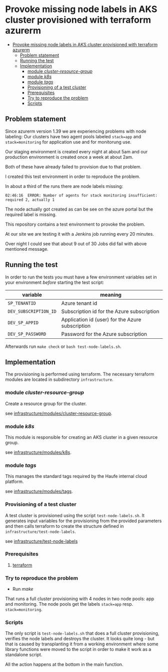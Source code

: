 # Provoke missing node labels in AKS cluster provisioned with terraform azurerm

- [Provoke missing node labels in AKS cluster provisioned with terraform azurerm](#provoke-missing-node-labels-in-aks-cluster-provisioned-with-terraform-azurerm)
  - [Problem statement](#problem-statement)
  - [Running the test](#running-the-test)
  - [Implementation](#implementation)
    - [module *cluster-resource-group*](#module-cluster-resource-group)
    - [module *k8s*](#module-k8s)
    - [module *tags*](#module-tags)
    - [Provisioning of a test cluster](#provisioning-of-a-test-cluster)
    - [Prerequisites](#prerequisites)
    - [Try to reproduce the problem](#try-to-reproduce-the-problem)
    - [Scripts](#scripts)

## Problem statement

Since azurerm version 1.39 we are experiencing problems with node labeling:
Our clusters have two agent pools labeled `stack=app` and `stack=monitoring` for application use and for monitorung use.

Our staging environment is created every night at about 5am and our production environment is created once a week at about 2am.

Both of these have already failed to provision due to that problem.

I created this test environment in order to reproduce the problem.

In about a third of the runs there are node labels missing:

~~~~text
02:46:16  ERROR: Number of agents for stack monitoring insufficient: required 2, actually 1
~~~~

The node actually got created as can be see on the azure portal but the required label is missing.

This repository contains a test environment to provoke the problem.

At our site we are testing it with a Jenkins job running every 20 minutes.

Over night I could see that about 9 out of 30 Jobs did fail with above mentioned message.

## Running the test

In order to run the tests you must have a few environment variables set in your environment *before* starting the test script:

| variable                  | meaning                                               |
|---------------------------|-------------------------------------------------------|
| `SP_TENANTID`             | Azure tenant id                                       |
| `DEV_SUBSCRIPTION_ID`     | Subscription id for the Azure subscription            |
| `DEV_SP_APPID`            | Application id (user) for the Azure subscription      |
| `DEV_SP_PASSWORD`         | Password for the Azure subscription                   |

Afterwards run `make check` or `bash test-node-labels.sh`.

## Implementation

The provisioning is performed using terraform. The necessary terraform modules are located in subdirectory `infrastructure`.

### module *cluster-resource-group*

Create a resource group for the cluster.

see [infrastructure/modules/cluster-resource-group](./infrastructure/modules/cluster-resource-group/README.md).

### module *k8s*

This module is responsible for creating an AKS cluster in a given resource group.

see [infrastructure/modules/k8s](./infrastructure/modules/k8s/README.md).

### module *tags*

This manages the standard tags required by the Haufe internal cloud platform.

see [infrastructure/modules/tags](./infrastructure/modules/tags/README.md).

### Provisioning of a test cluster

A test cluster is provisioned using the script `test-node-labels.sh`. It generates input variables for the provisioning from the provided parameters and then calls terraform to create the structure defined in `infrastructure/test-node-labels`.

see [infrastructure/test-node-labels](./infrastructure/test-node-labels/README.md)

### Prerequisites

1. [terraform](https://www.terraform.io/)

### Try to reproduce the problem

- Run *make*
  
That runs a full cluster provisioning with 4 nodes in two node pools: app and monitoring.
The node pools get the labels `stack=app` resp. `stack=monitoring`.

### Scripts

The only script is `test-node-labels.sh` that does a full cluster provisioning, verifies the node labels and destroys the cluster. It looks quite long - but that is caused by transplanting it from a working environment where some library functions were moved to the script in order to make it work as a standalone script.

All the action happens at the bottom in the main function.
